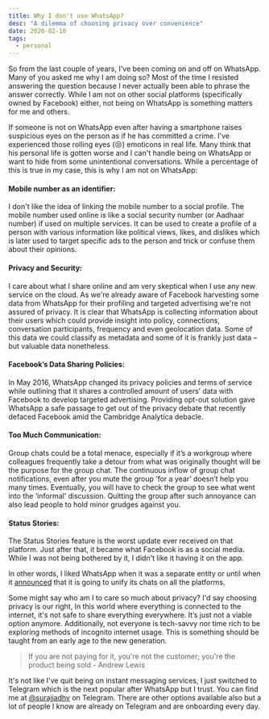 ```yaml
---
title: Why I don't use WhatsApp?
desc: "A dilemma of choosing privacy over convenience"
date: 2020-02-10
tags:
  - personal
---
```


So from the last couple of years, I've been coming on and off on WhatsApp. Many of you asked me why I am doing so? Most of the time I resisted answering the question because I never actually been able to phrase the answer correctly. While I am not on other social platforms (specifically owned by Facebook) either, not being on WhatsApp is something matters for me and others.

If someone is not on WhatsApp even after having a smartphone raises suspicious eyes on the person as if he has committed a crime. I've experienced those rolling eyes (😒) emoticons in real life. Many think that his personal life is gotten worse and I can't handle being on WhatsApp or want to hide from some unintentional conversations. While a percentage of this is true in my case, this is why I am not on WhatsApp:

#### Mobile number as an identifier:
I don't like the idea of linking the mobile number to a social profile. The mobile number used online is like a social security number (or Aadhaar number) if used on multiple services. It can be used to create a profile of a person with various information like political views, likes, and dislikes which is later used to target specific ads to the person and trick or confuse them about their opinions.

#### Privacy and Security:
I care about what I share online and am very skeptical when I use any new service on the cloud. As we're already aware of Facebook harvesting some data from WhatsApp for their profiling and targeted advertising we're not assured of privacy. It is clear that WhatsApp is collecting information about their users which could provide insight into policy, connections, conversation participants, frequency and even geolocation data. Some of this data we could classify as metadata and some of it is frankly just data – but valuable data nonetheless.

#### Facebook’s Data Sharing Policies:

In May 2016, WhatsApp changed its privacy policies and terms of service while outlining that it shares a controlled amount of users’ data with Facebook to develop targeted advertising. Providing opt-out solution gave WhatsApp a safe passage to get out of the privacy debate that recently defaced Facebook amid the Cambridge Analytica debacle.

#### Too Much Communication:

Group chats could be a total menace, especially if it’s a workgroup where colleagues frequently take a detour from what was originally thought will be the purpose for the group chat. The continuous inflow of group chat notifications, even after you mute the group ‘for a year’ doesn’t help you many times. Eventually, you will have to check the group to see what went into the ‘informal’ discussion. Quitting the group after such annoyance can also lead people to hold minor grudges against you.

#### Status Stories:
The Status Stories feature is the worst update ever received on that platform. Just after that, it became what Facebook is as a social media. While I was not being bothered by it, I didn't like it having it on the app.

In other words, I liked WhatsApp when it was a separate entity or until when it [announced](https://www.forbes.com/sites/kateoflahertyuk/2019/01/26/whatsapp-is-merging-with-facebook-messenger-heres-what-to-do/#1d0a09167cf0) that it is going to unify its chats on all the platforms.

Some might say who am I to care so much about privacy? I'd say choosing privacy is our right, In this world where everything is connected to the internet, it's not safe to share everything everywhere. It’s just not a viable option anymore. Additionally, not everyone is tech-savvy nor time rich to be exploring methods of incognito internet usage. This is something should be taught from an early age to the new generation.

> If you are not paying for it, you're not the customer; you're the product being sold - Andrew Lewis

It's not like I've quit being on instant messaging services, I just switched to Telegram which is the next popular after WhatsApp but I trust. You can find me at [@surajjadhv](https://t.me/surajjdhv) on Telegram. There are other options available also but a lot of people I know are already on Telegram and are onboarding every day.
